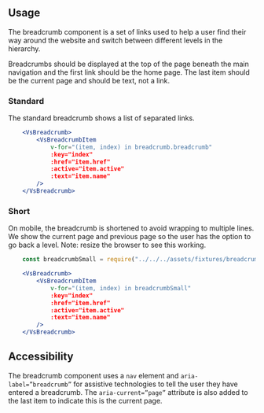 ## Usage
The breadcrumb component is a set of links used to help a user find their way around the website and switch between different levels in the hierarchy. 

Breadcrumbs should be displayed at the top of the page beneath the main navigation and the first link should be the home page. The last item should be the current page and should be text, not a link. 

### Standard
The standard breadcrumb shows a list of separated links. 

```jsx
    <VsBreadcrumb>
        <VsBreadcrumbItem
            v-for="(item, index) in breadcrumb.breadcrumb"
            :key="index"
            :href="item.href"
            :active="item.active"
            :text="item.name"
        />
    </VsBreadcrumb>
```

### Short
On mobile, the breadcrumb is shortened to avoid wrapping to multiple lines. We show the current page and previous page so the user has the option to go back a level. Note: resize the browser to see this working. 

```jsx
    const breadcrumbSmall = require("../../../assets/fixtures/breadcrumb/breadcrumb-mobile.json");

    <VsBreadcrumb>
        <VsBreadcrumbItem
            v-for="(item, index) in breadcrumbSmall"
            :key="index"
            :href="item.href"
            :active="item.active"
            :text="item.name"
        />
    </VsBreadcrumb>
```

## Accessibility
The breadcrumb component uses a `nav` element and `aria-label=”breadcrumb”` for assistive technologies to tell the user they have entered a breadcrumb. The `aria-current=”page”` attribute is also added to the last item to indicate this is the current page.
